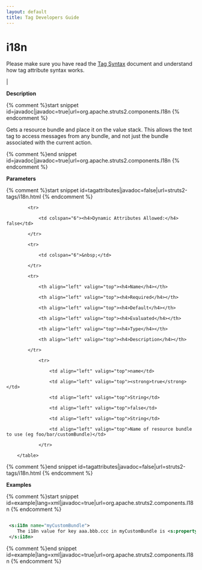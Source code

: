 ```yaml
---
layout: default
title: Tag Developers Guide
---
```


# i18n


Please make sure you have read the [Tag Syntax](tag-syntax.html) document and understand how tag attribute syntax works.

| 

__Description__



{% comment %}start snippet id=javadoc|javadoc=true|url=org.apache.struts2.components.I18n {% endcomment %}
<p>
 Gets a resource bundle and place it on the value stack. This allows
 the text tag to access messages from any bundle, and not just the bundle
 associated with the current action.

</p>
{% comment %}end snippet id=javadoc|javadoc=true|url=org.apache.struts2.components.I18n {% endcomment %}

__Parameters__



{% comment %}start snippet id=tagattributes|javadoc=false|url=struts2-tags/i18n.html {% endcomment %}
<p>		<table width="100%">

			<tr>

				<td colspan="6"><h4>Dynamic Attributes Allowed:</h4> false</td>

			</tr>

			<tr>

				<td colspan="6">&nbsp;</td>

			</tr>

			<tr>

				<th align="left" valign="top"><h4>Name</h4></th>

				<th align="left" valign="top"><h4>Required</h4></th>

				<th align="left" valign="top"><h4>Default</h4></th>

				<th align="left" valign="top"><h4>Evaluated</h4></th>

				<th align="left" valign="top"><h4>Type</h4></th>

				<th align="left" valign="top"><h4>Description</h4></th>

			</tr>

				<tr>

					<td align="left" valign="top">name</td>

					<td align="left" valign="top"><strong>true</strong></td>

					<td align="left" valign="top">String</td>

					<td align="left" valign="top">false</td>

					<td align="left" valign="top">String</td>

					<td align="left" valign="top">Name of resource bundle to use (eg foo/bar/customBundle)</td>

				</tr>

		</table>

</p>
{% comment %}end snippet id=tagattributes|javadoc=false|url=struts2-tags/i18n.html {% endcomment %}

__Examples__



{% comment %}start snippet id=example|lang=xml|javadoc=true|url=org.apache.struts2.components.I18n {% endcomment %}

```xml

 <s:i18n name="myCustomBundle">
    The i18n value for key aaa.bbb.ccc in myCustomBundle is <s:property value="text('aaa.bbb.ccc')" />
 </s:i18n>


```

{% comment %}end snippet id=example|lang=xml|javadoc=true|url=org.apache.struts2.components.I18n {% endcomment %}
